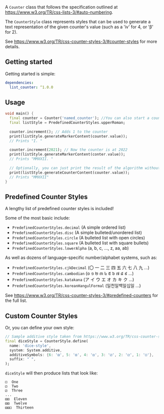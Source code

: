 A `Counter` class that follows the specification outlined at https://www.w3.org/TR/css-lists-3/#auto-numbering.

The `CounterStyle` class represents styles that can be used to generate a 
text representation of the given counter's value (such as a 'iv' for 4,
 or 'β' for 2).

See https://www.w3.org/TR/css-counter-styles-3/#counter-styles for more details.


## Getting started

Getting started is simple:

```yaml
dependencies:
  list_counter: ^1.0.0
```

## Usage

```dart
void main() {
  final counter = Counter('named_counter'); //You can also start a counter at a specific integer value with Counter('name', VALUE);
  final listStyle = PredefinedCounterStyles.upperRoman;
  
  counter.increment(); // Adds 1 to the counter
  print(listStyle.generateMarkerContent(counter.value));
  // Prints "I. "
 
  counter.increment(2021); // Now the counter is at 2022
  print(listStyle.generateMarkerContent(conter.value));
  // Prints "MMXXII. "
 
  // Optionally, you can just print the result of the algorithm without any suffixes:
  print(listStyle.generateCounterContent(counter.value));
  // Prints "MMXXII"
}
```

## Predefined Counter Styles

A lengthy list of predefined counter styles is included!

Some of the most basic include:

 - `PredefinedCounterStyles.decimal` (A simple ordered list)
 - `PredefinedCounterStyles.disc` (A simple bulleted/unordered list)
 - `PredefinedCounterStyles.circle` (A bulleted list with open circles)
 - `PredefinedCounterStyles.square` (A bulleted list with square bullets)
 - `PredefinedCounterStyles.lowerAlpha` (a, b, c, ..., z, aa, ab)

As well as dozens of language-specific number/alphabet systems, such as:

 - `PredefinedCounterStyles.cjkDecimal` (〇 一 二 三 四 五 六 七 八 九 ...)
 - `PredefinedCounterStyles.cambodian` (០ ១ ២ ៣ ៤ ៥ ៦ ៧ ៨ ៩ ...)
 - `PredefinedCounterStyles.katakana` (ア イ ウ エ オ カ キ ク ...)
 - `PredefinedCounterStyles.koreanHangulFormal` (일천일백일십일 ...)

See https://www.w3.org/TR/css-counter-styles-3/#predefined-counters for the full list.

## Custom Counter Styles

Or, you can define your own style:

```dart
// Sample additive style taken from https://www.w3.org/TR/css-counter-styles-3/#additive-system
final diceStyle = CounterStyle.define(
  name: 'dice-style',
  system: System.additive,
  additiveSymbols: {6: '⚅', 5: '⚄', 4: '⚃', 3: '⚂', 2: '⚁', 1: '⚀'},
  suffix: " ",
);
```

`diceStyle` will then produce lists that look like:

```
⚀  One
⚁  Two
⚂  Three
...
⚅⚄  Eleven
⚅⚅  Twelve
⚅⚅⚀  Thirteen
```